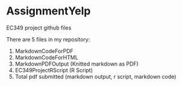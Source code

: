 # AssignmentYelp
EC349 project github files

There are 5 files in my repository:

1. MarkdownCodeForPDF
2. MarkdownCodeForHTML 
3. MarkdownPDFOutput (Knitted markdown as PDF)
4. EC349ProjectRScript (R Script)
5. Total pdf submitted (markdown output, r script, markdown code)
